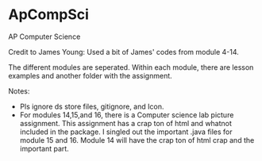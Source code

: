 # ApCompSci
AP Computer Science

Credit to James Young: Used a bit of James' codes from module 4-14. 

The different modules are seperated. Within each module, there are lesson examples and another folder with the assignment.

Notes:
- Pls ignore ds store files, gitignore, and Icon.
- For modules 14,15,and 16, there is a Computer science lab picture assignment. This assignment has a crap ton of html and
whatnot included in the package. I singled out the important .java files for module 15 and 16. Module 14 will have the crap
ton of html crap and the important part.

